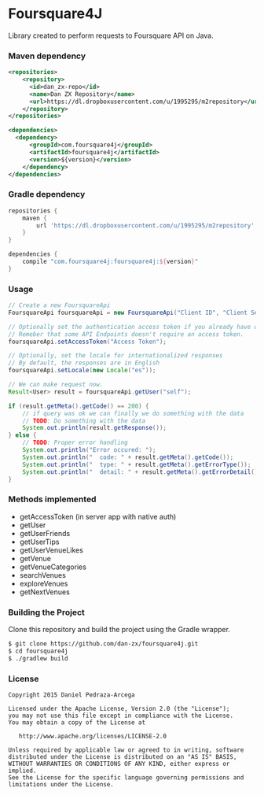 Foursquare4J
============

Library created to perform requests to Foursquare API on Java.

### Maven dependency

```xml
<repositories>
    <repository>
      <id>dan_zx-repo</id>
      <name>Dan ZX Repository</name>
      <url>https://dl.dropboxusercontent.com/u/1995295/m2repository</url>
    </repository>
</repositories>

<dependencies>
  <dependency>
      <groupId>com.foursquare4j</groupId>
      <artifactId>foursquare4j</artifactId>
      <version>${version}</version>
    </dependency>
</dependencies>
```

### Gradle dependency


```groovy
repositories {
    maven {
        url 'https://dl.dropboxusercontent.com/u/1995295/m2repository'
    }
}

dependencies {
    compile "com.foursquare4j:foursquare4j:${version}"
}
```

### Usage

```java
// Create a new FoursquareApi
FoursquareApi foursquareApi = new FoursquareApi("Client ID", "Client Secret");

// Optionally set the authentication access token if you already have one
// Remeber that some API Endpoints doesn't require an access token.
foursquareApi.setAccessToken("Access Token");

// Optionally, set the locale for internationalized responses
// By default, the responses are in English
foursquareApi.setLocale(new Locale("es"));

// We can make request now.
Result<User> result = foursquareApi.getUser("self");

if (result.getMeta().getCode() == 200) {
    // if query was ok we can finally we do something with the data
    // TODO: Do something with the data
    System.out.println(result.getResponse());
} else {
    // TODO: Proper error handling
    System.out.println("Error occured: ");
    System.out.println("  code: " + result.getMeta().getCode());
    System.out.println("  type: " + result.getMeta().getErrorType());
    System.out.println("  detail: " + result.getMeta().getErrorDetail());
}
```

### Methods implemented

* getAccessToken (in server app with native auth)
* getUser
* getUserFriends
* getUserTips
* getUserVenueLikes
* getVenue
* getVenueCategories
* searchVenues
* exploreVenues
* getNextVenues

### Building the Project

Clone this repository and build the project using the Gradle wrapper.

```sh
$ git clone https://github.com/dan-zx/foursquare4j.git
$ cd foursquare4j
$ ./gradlew build
```

### License

    Copyright 2015 Daniel Pedraza-Arcega

    Licensed under the Apache License, Version 2.0 (the "License");
    you may not use this file except in compliance with the License.
    You may obtain a copy of the License at

       http://www.apache.org/licenses/LICENSE-2.0

    Unless required by applicable law or agreed to in writing, software
    distributed under the License is distributed on an "AS IS" BASIS,
    WITHOUT WARRANTIES OR CONDITIONS OF ANY KIND, either express or implied.
    See the License for the specific language governing permissions and
    limitations under the License.